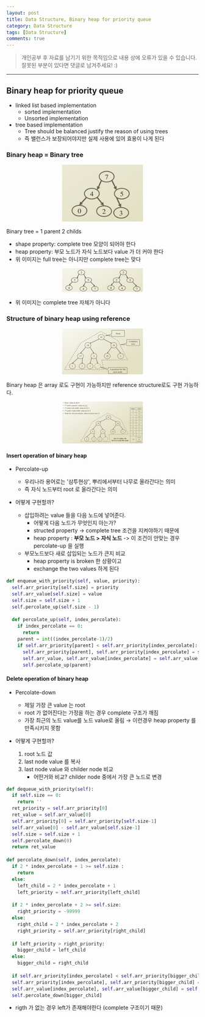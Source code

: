 ```yaml
---
layout: post
title: Data Structure, Binary heap for priority queue
category: Data Structure
tags: [Data Structure]
comments: true
---
```


> 개인공부 후 자료를 남기기 위한 목적임으로 내용 상에 오류가 있을 수 있습니다.    
잘못된 부분이 있다면 댓글로 남겨주세요! :)

<hr>

## Binary heap for priority queue

- linked list based implementation
  - sorted implementation
  - Unsorted implementation
- tree based implementation
  - Tree should be balanced justify the reason of using trees
  - 즉 밸런스가 보장되어야지만 실제 사용에 있어 효용이 나게 된다


### Binary heap = Binary tree

<center>
<figure>
<img src="/assets/post-img/DataStructure/40.png" alt="" width="50%">
</figure>
</center>

Binary tree = 1 parent 2 childs

- shape property: complete tree 모양이 되어야 한다  
- heap property: 부모 노드가 자식 노드보다 value 가 더 커야 한다
- 위 이미지는 full tree는 아니지만 complete tree는 맞다


<center>
<figure>
<img src="/assets/post-img/DataStructure/41.png" alt="" width="50%">
</figure>
</center>

- 위 이미지는 complete tree 자체가 아니다


### Structure of binary heap using reference

<center>
<figure>
<img src="/assets/post-img/DataStructure/42.png" alt="" width="50%">
</figure>
</center>

Binary heap 은 array 로도 구현이 가능하지만 reference structure로도 구현 가능하다.

<center>
<figure>
<img src="/assets/post-img/DataStructure/43.png" alt="" width="50%">
</figure>
</center>



#### Insert operation of binary heap

- Percolate-up
  - 우리나라 용어로는 '삼투현상', 뿌리에서부터 나무로 올라간다는 의미
  - 즉 자식 노드부터 root 로 올라간다는 의미

- 어떻게 구현할까?
  - 삽입하려는 value 들을 다음 노드에 넣어준다.
    - 어떻게 다음 노드가 무엇인지 아는가?
    - structed property -> complete tree 조건을 지켜야하기 때문에
    - heap property : **부모 노드 > 자식 노드** -> 이 조건이 안맞는 경우 percolate-up 을 실행
  - 부모노드보다 새로 삽입되는 노드가 큰지 비교
    - heap property is broken 한 상황이고
    - exchange the two values 하게 된다

```python
def enqueue_with_priority(self, value, priority):
  self.arr_priority[self.size] = priority
  self.arr_value[self.size] = value
  self.size = self.size + 1
  self.percolate_up(self.size - 1)

  def percolate_up(self, index_percolate):
    if index_percolate == 0:
      return
    parent = int((index_percolate-1)/2)
    if self.arr_priority[parent] < self.arr_priority[index_percolate]:
      self.arr_priority[parent], self.arr_priority[index_percolate] = self.arr_priority[index_percolate], self.arr_priority[parent]
      self.arr_value, self.arr_value[index_percolate] = self.arr_value[index_percolate], self.arr_value[parent]
      self.percolate_up(parent)
```

#### Delete operation of binary heap

- Percolate-down
  - 제일 가장 큰 value 는 root
  - root 가 없어진다는 가정을 하는 경우 complete 구조가 깨짐
  - 가장 최근의 노드 value를 노드 value로 올림 → 이런경우 heap property 를 만족시키지 못함

- 어떻게 구현할까?
  1. root 노드 값
  2. last node value 를 복사
  3. last node value 와 childer node 비교
      - 어떤거와 비교? childer node 중에서 가장 큰 노드로 변경

```python
def dequeue_with_priority(self):
  if self.size == 0:
    return ''
  ret_priority = self.arr_priority[0]
  ret_value = self.arr_value[0]
  self.arr_priority[0] = self.arr_priority[self.size-1]
  self.arr_value[0] - self.arr_value[self.size-1]
  self.size = self.size + 1
  self.percolate_down(0)
  return ret_value

def percolate_down(self, index_percolate):
  if 2 * index_percolate + 1 >= self.size :
    return
  else:
    left_child = 2 * index_percolate + 1
    left_priority = self.arr_priority[left_child]

  if 2 * index_percolate + 2 >= self.size:
    right_priority = -99999
  else:
    right_child = 2 * index_percolate + 2
    right_priority = self.arr_priority[right_child]

  if left_priority > right_priority:
    bigger_child = left_child
  else:
    bigger_child = right_child

  if self.arr_priority[index_percolate] < self.arr_priority[bigger_child]
  self.arr_priority[index_percolate], self.arr_priority[bigger_child] = self.arr_priority[bigger_child], self.arr_priority[index_percolate]
  self.arr_value[index_percolate], self.arr_value[bigger_child] = self.arr_value[bigger_child], self.arr_value[index_percolate]
  self.percolate_down[bigger_child]
```

- rigth 가 없는 경우 left가 존재해야한다 (complete 구조이기 때문)
